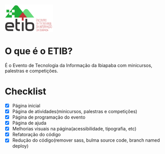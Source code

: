 <img src="src/img/logo.png" width="150px" height="86px">

# O que é o ETIB?
É o Evento de Tecnologia da Informação da Ibiapaba com minicursos, palestras e competições.

# Checklist
- [x] Página inicial
- [x] Página de atividades(minicursos, palestras e competições)
- [x] Página de programação do evento
- [x] Página de ajuda
- [x] Melhorias visuais na página(acessibilidade, tipografia, etc)
- [x] Refatoração do código
- [x] Redução do código(remover sass, bulma source code, branch named deploy)
